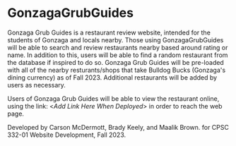 # GonzagaGrubGuides

Gonzaga Grub Guides is a restaurant review website, intended for the students of Gonzaga and locals nearby. Those using GonzagaGrubGuides will be able to search and review restaurants nearby based around rating or name. In addition to this, users will be able to find a 
random restaurant from the database if inspired to do so. Gonzaga Grub Guides will be pre-loaded with all of the nearby resturants/shops that take Bulldog Bucks (Gonzaga's dining currency) as of Fall 2023. Additional restaurants will be added by users as necessary.

Users of Gonzaga Grub Guides will be able to view the restaurant online, using the link:
    <*Add Link Here When Deployed*>
in order to reach the web page.

Developed by Carson McDermott, Brady Keely, and Maalik Brown. for CPSC 332-01 Website Development, Fall 2023.